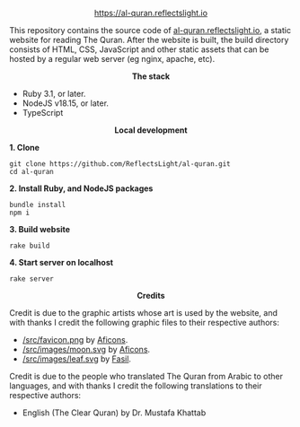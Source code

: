 <p align="center">
  <a href="https://al-quran.reflectslight.io">
    https://al-quran.reflectslight.io
  </a>
</p>

This repository contains the source code of
[al-quran.reflectslight.io](https://al-quran.reflectslight.io),
a static website for reading The Quran. After the
website is built, the build directory consists
of HTML, CSS, JavaScript and other static assets
that can be hosted by a regular web server (eg
nginx, apache, etc).

<p align="center">
  <strong>The stack</strong>
</p>

* Ruby 3.1, or later.
* NodeJS v18.15, or later.
* TypeScript

<p align="center">
  <strong>Local development</strong>
</p>

__1. Clone__

    git clone https://github.com/ReflectsLight/al-quran.git
    cd al-quran

__2. Install Ruby, and NodeJS packages__

    bundle install
    npm i

__3. Build website__

    rake build

__4. Start server on localhost__

    rake server

<p align="center">
  <strong>Credits</strong>
</p>

Credit is due to the graphic artists whose art is used by
the website, and with thanks I credit the following graphic
files to their respective authors:

* [/src/favicon.png](/src/favicon.png)
  by
  [Aficons](https://freeicons.io/profile/9247).
* [/src/images/moon.svg](/src/images/moon.svg)
  by
  [Aficons](https://freeicons.io/profile/9247).
* [/src/images/leaf.svg](/src/images/leaf.svg)
  by
  [Fasil](https://freeicons.io/profile/722).

Credit is due to the people who translated The Quran from
Arabic to other languages, and with thanks I credit the
following translations to their respective authors:

* English (The Clear Quran) by Dr. Mustafa Khattab
